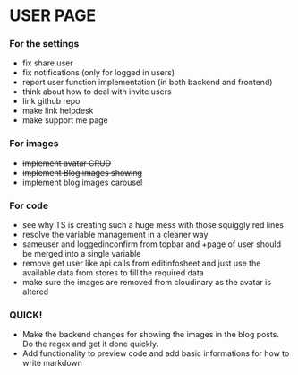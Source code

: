 # USER PAGE

### For the settings

- fix share user
- fix notifications (only for logged in users)
- report user function implementation (in both backend and frontend)
- think about how to deal with invite users
- link github repo
- make link helpdesk
- make support me page

### For images

- ~~implement avatar CRUD~~
- ~~implement Blog images showing~~
- implement blog images carousel

### For code

- see why TS is creating such a huge mess with those squiggly red lines
- resolve the variable management in a cleaner way
- sameuser and loggedinconfirm from topbar and +page of user should be merged into a single variable
- remove get user like api calls from editinfosheet and just use the available data from stores to fill the required data
- make sure the images are removed from cloudinary as the avatar is altered

### QUICK!

- Make the backend changes for showing the images in the blog posts. Do the regex and get it done quickly.
- Add functionality to preview code and add basic informations for how to write markdown
